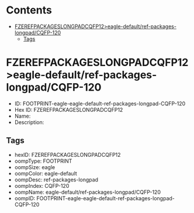 



Contents
========

* [FZEREFPACKAGESLONGPADCQFP12>eagle-default/ref-packages-longpad/CQFP-120](#fzerefpackageslongpadcqfp12eagle-defaultref-packages-longpadcqfp-120)
	* [Tags](#tags)

# FZEREFPACKAGESLONGPADCQFP12>eagle-default/ref-packages-longpad/CQFP-120

- ID: FOOTPRINT-eagle-eagle-default-ref-packages-longpad-CQFP-120
- Hex ID: FZEREFPACKAGESLONGPADCQFP12
- Name: 
- Description: 

## Tags

- hexID: FZEREFPACKAGESLONGPADCQFP12
- oompType: FOOTPRINT
- oompSize: eagle
- oompColor: eagle-default
- oompDesc: ref-packages-longpad
- oompIndex: CQFP-120
- oompName: eagle-default/ref-packages-longpad/CQFP-120
- oompID: FOOTPRINT-eagle-eagle-default-ref-packages-longpad-CQFP-120
